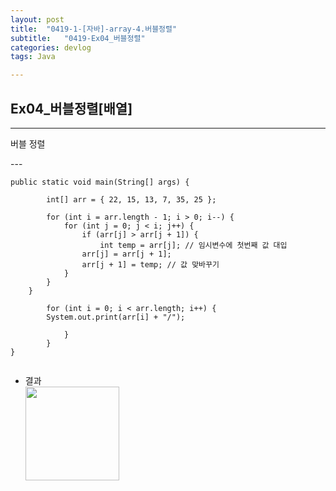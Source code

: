 ```yaml
---
layout: post
title:  "0419-1-[자바]-array-4.버블정렬"
subtitle:   "0419-Ex04_버블정렬"
categories: devlog
tags: Java

---
```

## Ex04_버블정렬[배열]
---
<p>
버블 정렬

</p>
---

~~~
public static void main(String[] args) {

		int[] arr = { 22, 15, 13, 7, 35, 25 };

		for (int i = arr.length - 1; i > 0; i--) {
			for (int j = 0; j < i; j++) {
				if (arr[j] > arr[j + 1]) {
					int temp = arr[j]; // 임시변수에 첫번째 값 대입
				arr[j] = arr[j + 1];
				arr[j + 1] = temp; // 값 맞바꾸기
			}
		}
	}

		for (int i = 0; i < arr.length; i++) {
		System.out.print(arr[i] + "/");

			}
		}
}


~~~


- 결과<br/>
<img style="float: left;" src="https://user-images.githubusercontent.com/49095304/59158594-2db67c00-8af7-11e9-8cac-2edc6e5af59b.JPG" width="150"><br/><br/><br/><br/><br/>
